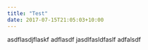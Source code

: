```yaml
---
title: "Test"
date: 2017-07-15T21:05:03+10:00
---
```



asdflasdjflaskf
adflasdf jasdlfasldfaslf
 adfalsdf


